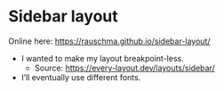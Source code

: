 # Sidebar layout

Online here: https://rauschma.github.io/sidebar-layout/

* I wanted to make my layout breakpoint-less.
  * Source: https://every-layout.dev/layouts/sidebar/
* I’ll eventually use different fonts.
